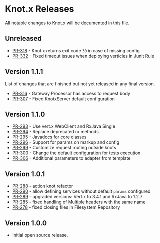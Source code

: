 # Knot.x Releases
All notable changes to Knot.x will be documented in this file.

## Unreleased
 - [PR-318](https://github.com/Cognifide/knotx/pull/318) - Knot.x returns exit code `30` in case of missing config
 - [PR-332](https://github.com/Cognifide/knotx/pull/332) - Fixed timeout issues when deploying verticles in Junit Rule
 
## Version 1.1.1
List of changes that are finished but not yet released in any final version.
 - [PR-316](https://github.com/Cognifide/knotx/pull/316) - Gateway Processor has access to request body
 - [PR-307](https://github.com/Cognifide/knotx/pull/307) - Fixed KnotxServer default configuration

## Version 1.1.0
 - [PR-293](https://github.com/Cognifide/knotx/pull/293) - Use vert.x WebClient and RxJava Single 
 - [PR-294](https://github.com/Cognifide/knotx/pull/294) - Replace deprecated rx methods 
 - [PR-295](https://github.com/Cognifide/knotx/pull/295) - Javadocs for core classes 
 - [PR-296](https://github.com/Cognifide/knotx/pull/296) - Support for params on markup and config 
 - [PR-299](https://github.com/Cognifide/knotx/pull/299) - Customize request routing outside knots  
 - [PR-300](https://github.com/Cognifide/knotx/pull/300) - Change the default configuration for tests execution      
 - [PR-306](https://github.com/Cognifide/knotx/pull/306) - Additional parameters to adapter from template 

## Version 1.0.1
- [PR-288](https://github.com/Cognifide/knotx/pull/288) - action knot refactor
- [PR-290](https://github.com/Cognifide/knotx/pull/290) - allow defining services without default `params` configured
- [PR-289](https://github.com/Cognifide/knotx/pull/289) - upgraded versions: Vert.x to 3.4.1 and RxJava to 1.2.7
- [PR-285](https://github.com/Cognifide/knotx/pull/285) - fixed handling of Multiple headers with the same name
- [PR-278](https://github.com/Cognifide/knotx/pull/278) - fixed closing files in Filesystem Repository

## Version 1.0.0
- Initial open source release.
